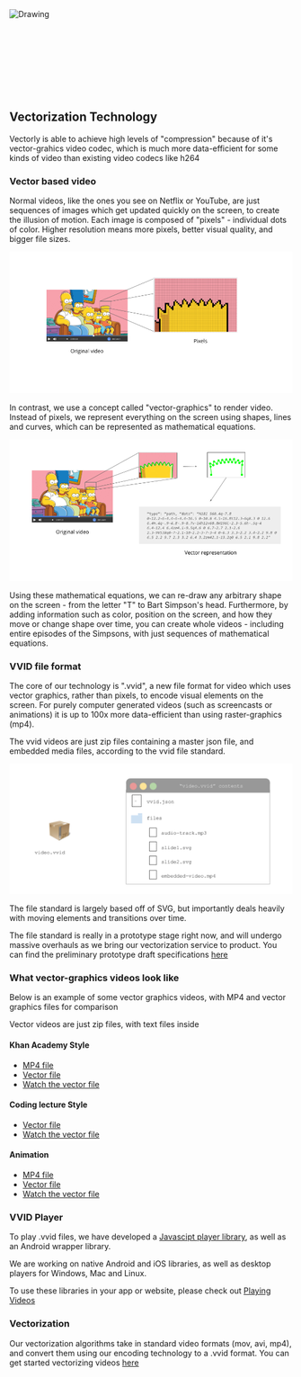 
<img src="../img/title.svg" alt="Drawing" style="height: 150px; display: block; margin: auto;"/>


## Vectorization Technology

Vectorly is able to achieve high levels of "compression" because of it's vector-grahics video codec, which is much more data-efficient for some kinds of video than existing video codecs like h264


### Vector based video

Normal videos, like the ones you see on Netflix or YouTube, are just sequences of images which get updated quickly on the screen, to create the illusion of motion. Each image is composed of "pixels" - individual dots of color. Higher resolution means more pixels, better visual quality, and bigger file sizes.

![Pixel-Based](img/pixels.png)

In contrast, we use a concept called "vector-graphics" to render video. Instead of pixels, we represent everything on the screen using shapes, lines and curves, which can be represented as mathematical equations.


![Vector-Based](img/vector2.png)


Using these mathematical equations, we can re-draw any arbitrary shape on the screen - from the letter "T" to Bart Simpson's head. Furthermore, by adding information such as color, position on the screen, and how they move or change shape over time, you can create whole videos - including entire episodes of the Simpsons, with just sequences of mathematical equations.



### VVID file format


The core of our technology is ".vvid", a new file format for video which uses vector graphics, rather than pixels, to encode visual elements on the screen. For purely computer generated videos (such as screencasts or animations) it is up to 100x more data-efficient than using raster-graphics (mp4). 


The vvid videos are just zip files containing a master json file, and embedded media files, according to the vvid file standard.
 
 
 ![VVID](img/vvid.png)


The file standard is largely based off of SVG, but importantly deals heavily with moving elements and transitions over time.


The file standard is really in a prototype stage right now, and will undergo massive overhauls as we bring our vectorization service to product. You can find the preliminary prototype draft specifications [here](https://docs.google.com/document/d/1z4cqAmHZnFFYAt9elYkwj1z4_dywjA78BzOmQ_0liPc/edit?usp=sharing)


### What vector-graphics videos look like

Below is an example of some vector graphics videos, with MP4 and vector graphics files for comparison

Vector videos are just zip files, with text files inside

#### Khan Academy Style
* [MP4 file](https://www.vectorly.io/demo/1/khan.mp4)
* [Vector file](https://s3-us-west-2.amazonaws.com/vv-lrn-dist-public/khan-academy-style.lrn)
* [Watch the vector file](https://api.dotlearn.io/embed/alpha/khan-academy-style)

#### Coding lecture Style
* [Vector file](https://s3-us-west-2.amazonaws.com/vv-lrn-dist-public/coding-demo.lrn)
* [Watch the vector file](https://api.dotlearn.io/embed/alpha/coding-demo)

#### Animation
* [MP4 file](https://www.vectorly.io/demo/5/animation-demo.mp4)
* [Vector file](https://www.vectorly.io/demo/5/archive.zip)
* [Watch the vector file](https://vectorly.io/demo/5/)



### VVID Player

To play .vvid files, we have developed a [Javascipt player library](https://github.com/dotLearn/Vectorized-Video-Player-Javascript), as well as an Android wrapper library. 

We are working on native Android and iOS libraries, as well as desktop players for Windows, Mac and Linux.
 
 To use these libraries in your app or website, please check out [Playing Videos](playing.md)



### Vectorization

Our vectorization algorithms take in standard video formats (mov, avi, mp4), and convert them using our encoding technology to a .vvid format. You can get started vectorizing videos [here](https://dashboard.vectorly.io/signup)



<script>
    window.intercomSettings = {
        app_id: "g1cpn78z"
    };
</script>
<script>(function(){var w=window;var ic=w.Intercom;if(typeof ic==="function"){ic('reattach_activator');ic('update',w.intercomSettings);}else{var d=document;var i=function(){i.c(arguments);};i.q=[];i.c=function(args){i.q.push(args);};w.Intercom=i;var l=function(){var s=d.createElement('script');s.type='text/javascript';s.async=true;s.src='https://widget.intercom.io/widget/g1cpn78z';var x=d.getElementsByTagName('script')[0];x.parentNode.insertBefore(s,x);};if(w.attachEvent){w.attachEvent('onload',l);}else{w.addEventListener('load',l,false);}}})();</script>
